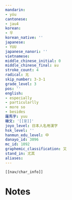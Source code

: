 ```yaml
---
mandarin:
- yóu
cantonese:
- jau4
korean:
- 우
korean_native: ''
japanese:
- YUU
japanese_nanori: ''
vietnamese:
middle_chinese_initial: 0
middle_chinese_final: ɨu
stroke_count: 4
radical: 尢
skip_number: 3-3-1
grade_level: 3
pos: ''
english:
- especially
- particularlly
- more so
- besides
羅馬字: yuu
韓文: '[[윳]]'
joyo_level: 日本人名用漢字
hsk_level: ''
hanmun_edu_level: 中
danayo_id: 3096
mc_id: 1092
graphemic_classification: 又
stand_in: 尤其
aliases:
---
```

```meta-bind-embed
[[nav/char_info]]
```

# Notes
